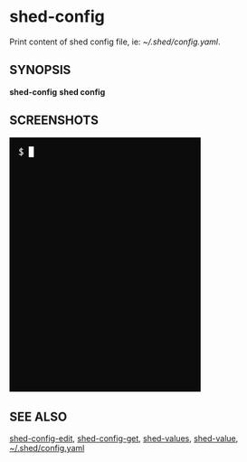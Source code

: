 # shed-config

Print content of shed config file, ie: _~/.shed/config.yaml_.

## SYNOPSIS

**shed-config**
**shed config**

## SCREENSHOTS

![shed-config](shed-config.gif "shed-config")

## SEE ALSO

[shed-config-edit](shed-config-edit.md), [shed-config-get](shed-config-get.md), [shed-values](shed-values.md), [shed-value](shed-value.md), [~/.shed/config.yaml](file-shed-config.yaml.md)
